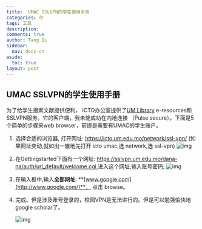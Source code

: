 ```yaml
---
title:  UMAC SSLVPN的学生使用手册
categories: 杂
tags: 工具
description: 
comments: true
author: Tang Qi
sidebar:
  nav: docs-cn
aside:
  toc: true
layout: post
---
```




## UMAC SSLVPN的学生使用手册

为了给学生搜索文献提供便利， ICTO办公室提供了[UM Library](http://library.umac.mo/) e-resources和SSLVPN服务。它的客户端，我未能成功在内地连接 （Pulse secure）。下面是5个简单的步骤来web browser，前提是需要有UMAC的学生账户。

1. 选择合适的浏览器, 打开网址: https://icto.um.edu.mo/network/ssl-vpn/ (如果网址变动,就如出一辙地先打开 icto umac,选 network,选 ssl-vpn)
   ![img](https://github.com/iqgnat/iqgnat.github.io/raw/master/assets/images/img0.png)

2. 在Gettingstarted下面有一个网址: [https://sslvpn.um.edu.mo/dana-na/auth/url_default/welcome.cgi ](https://sslvpn.um.edu.mo/dana-na/auth/url_default/welcome.cgi)进入这个网址,输入账号密码;
   ![img](https://github.com/iqgnat/iqgnat.github.io/raw/master/assets/images/img1.png)

3. 在输入框中,输入**全部网址**: **[www.google.com](http://www.google.com/)**， 点击 browse。

4. 完成。但是涉及账号登录的，校园VPN是无法进行的。但是可以勉强愉快地google scholar了。

   ![img](https://github.com/iqgnat/iqgnat.github.io/raw/master/assets/images/img2.png)

